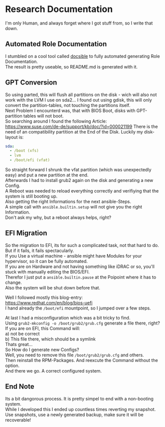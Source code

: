 # Research Documentation

I'm only Human, and always forget where I got stuff from, so I write that down.

## Automated Role Documentation

I stumbled on a cool tool called [docsible](https://github.com/docsible/docsible) to fully automated generating Role Documentation.  
The result is pretty useable, so README.md is generated with it.

## GPT Conversion

So using parted, this will flush all partitions on the disk - wich will also not work with the LVM I use on sda2...
I found out using gdisk, this will only convert the partition-tables, not touching the partitions itself.  
Next Problem I encounterd was, that with BIOS Boot, disks with GPT-partition tables will not boot.  
So searching around I found the following Article: https://www.suse.com/de-de/support/kb/doc/?id=000021199
There is the need of an compatibility partition at the End of the Disk.
Luckily my disk-layout is:

```yaml
sda:
  - /boot (xfs)
  - lvm
  - /boot/efi (vfat)
```

So straight forward I shrunk the vfat partition (which was unexpectedly easy) and put a new partition at the end.  
Afterwards I had to install grub2 again on the disk and generating a new Config.  
A Reboot was needed to reload everything correctly and verifiying that the system is still booting up.  
Also getting the right Informations for the next ansible-Steps.  
A simple call with `ansible.builtin.setup` will not give you the right Information.  
Don't ask my why, but a reboot always helps, right?

## EFI Migration

So the migration to EFI, its for such a complicated task, not that hard to do.  
But if it fails, it fails spectacularly.  
If you Use a virtual machine - ansible might have Modules for your hypervisor, so it can be fully automated.  
If you are on Hardware and not having something like iDRAC or so, you'll stuck with manually editing the BIOS/EFI.  
Therefor I just put a `ansible.builtin.pause` at the Poipoint where it has to change.  
Also the system will be shut down before that.

Well I followed mostly this blog-entry: https://www.redhat.com/en/blog/bios-uefi  
I hand already the `/boot/efi` mountpoint, so I jumped over a few steps.  

At last I had a misconfiguration which was a bit tricky to find.  
Using `grub2-mkconfig -o /boot/grub2/grub.cfg` generate a file there, right?  
If you are on EFI, this Command will:  
a) not be correct  
b) This file there, which should be a symlink  
Thats great...  
So How do I generate new Configs?  
Well, you need to remove this file `/boot/grub2/grub.cfg` and others.  
Then reinstall the RPM-Packages. And reexcute the Command without the option.  
And there we go. A correct configured system.

## End Note

Its a bit dangorous process. It is pretty simpel to end with a non-booting system.  
While I developed this I ended up countless times reverting my snapshot.  
Use snapshots, use a newly generated backup, make sure it will be recoverable!  
